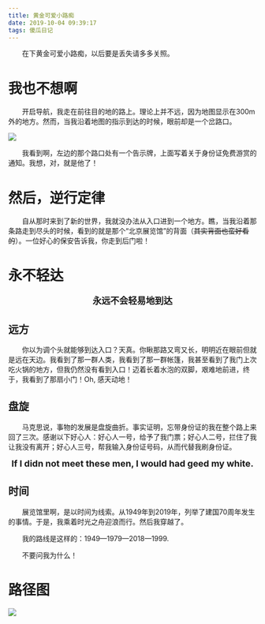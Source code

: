 ```yaml
---
title: 黄金可爱小路痴
date: 2019-10-04 09:39:17
tags: 傻瓜日记
---
```

&emsp;&emsp;在下黄金可爱小路痴，以后要是丢失请多多关照。

<!--more-->

# 我也不想啊

&emsp;&emsp;开启导航，我走在前往目的地的路上。理论上并不远，因为地图显示在300m外的地方。然而，当我沿着地图的指示到达的时候，眼前却是一个岔路口。

![](到处都是知识盲区.jpg)

&emsp;&emsp;我看到啊，左边的那个路口处有一个告示牌，上面写着关于身份证免费游赏的通知。我想，对，就是他了！

# 然后，逆行定律

&emsp;&emsp;自从那时来到了新的世界，我就没办法从入口进到一个地方。瞧，当我沿着那条路走到尽头的时候，看到的就是那个“北京展览馆”的背面（~~其实背面也蛮好看的~~）。一位好心的保安告诉我，你走到后门啦！

# 永不轻达

<font size=4><center><strong>永远不会轻易地到达</strong></center></font>

## 远方

&emsp;&emsp;你以为调个头就能够到达入口？天真。你瞅那路又弯又长，明明近在眼前但就是远在天边。我看到了那一群人类，我看到了那一群帐篷，我甚至看到了我门上次吃火锅的地方，但我仍然没有看到入口！迈着长着水泡的双脚，艰难地前进，终于，我看到了那扇小门！Oh, 感天动地！

## 盘旋

&emsp;&emsp;马克思说，事物的发展是盘旋曲折。事实证明，忘带身份证的我在整个路上来回了三次。感谢以下好心人：好心人一号，给予了我门票；好心人二号，拦住了我让我没有离开；好心人三号，帮我输入身份证号码，从而代替我刷身份证。

<font size=4><center><strong>If I didn not meet these men, I would had geed my white. </strong></center></font>



## 时间

&emsp;&emsp;展览馆里啊，是以时间为线索。从1949年到2019年，列举了建国70周年发生的事情。于是，我乘着时光之舟迎浪而行。然后我穿越了。

&emsp;&emsp;我的路线是这样的：1949—1979—2018—1999.

&emsp;&emsp;不要问我为什么！

# 路径图

![](路径.jpg)